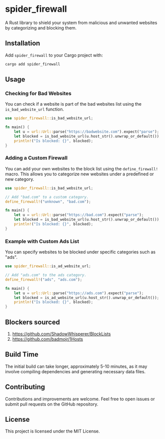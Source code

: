 # spider_firewall

A Rust library to shield your system from malicious and unwanted websites by categorizing and blocking them.

## Installation

Add `spider_firewall` to your Cargo project with:

```sh
cargo add spider_firewall
```

## Usage

### Checking for Bad Websites

You can check if a website is part of the bad websites list using the `is_bad_website_url` function.

```rust
use spider_firewall::is_bad_website_url;

fn main() {
    let u = url::Url::parse("https://badwebsite.com").expect("parse");
    let blocked = is_bad_website_url(u.host_str().unwrap_or_default());
    println!("Is blocked: {}", blocked);
}
```

### Adding a Custom Firewall

You can add your own websites to the block list using the `define_firewall!` macro. This allows you to categorize new websites under a predefined or new category.

```rust
use spider_firewall::is_bad_website_url;

// Add "bad.com" to a custom category.
define_firewall!("unknown", "bad.com");

fn main() {
    let u = url::Url::parse("https://bad.com").expect("parse");
    let blocked = is_bad_website_url(u.host_str().unwrap_or_default());
    println!("Is blocked: {}", blocked);
}
```

### Example with Custom Ads List

You can specify websites to be blocked under specific categories such as "ads".

```rust
use spider_firewall::is_ad_website_url;

// Add "ads.com" to the ads category.
define_firewall!("ads", "ads.com");

fn main() {
    let u = url::Url::parse("https://ads.com").expect("parse");
    let blocked = is_ad_website_url(u.host_str().unwrap_or_default());
    println!("Is blocked: {}", blocked);
}
```

## Blockers sourced

1. https://github.com/ShadowWhisperer/BlockLists
1. https://github.com/badmojr/1Hosts

## Build Time

The initial build can take longer, approximately 5-10 minutes, as it may involve compiling dependencies and generating necessary data files.

## Contributing

Contributions and improvements are welcome. Feel free to open issues or submit pull requests on the GitHub repository.

## License

This project is licensed under the MIT License.